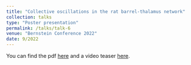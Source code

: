 ```yaml
---
title: "Collective oscillations in the rat barrel-thalamus network"
collection: talks
type: "Poster presentation"
permalink: /talks/talk-6
venue: "Bernstein Conference 2022"
date: 9/2022
---
```


You can find the pdf [here](https://github.com/benedetta-mariani/benedetta-mariani.github.io/blob/master/files/251_Mariani.pdf) and a video teaser [here](https://youtu.be/cQRcXnG6G28).

